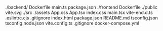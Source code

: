
./backend/
    Dockerfile
    main.ts
    package.json
./frontend
    Dockerfile
    ./public
        vite.svg
    ./src
        ./assets
        App.css
        App.tsx
        index.css
        main.tsx
        vite-end.d.ts
    .eslintrc.cjs
    .gitignore
    index.html
    package.json
    README.md
    tsconfig.json
    tsconfig.node.json
    vite.config.ts 
.gitignore
docker-compose.yml